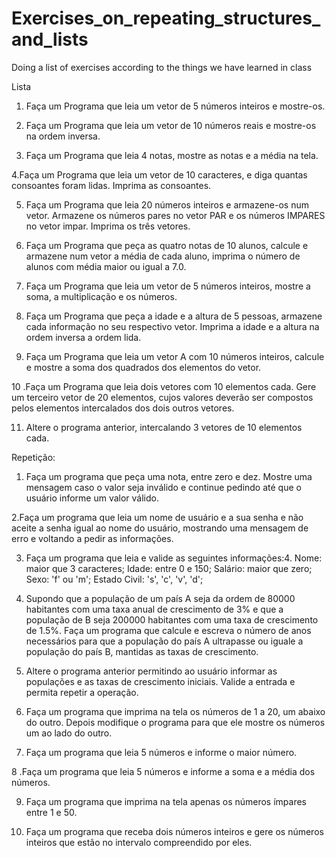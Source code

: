 # Exercises_on_repeating_structures_and_lists
Doing a list of exercises according to the things we have learned in class

Lista

1. Faça um Programa que leia um vetor de 5 números inteiros e mostre-os.

2. Faça um Programa que leia um vetor de 10 números reais e mostre-os na ordem inversa.

3. Faça um Programa que leia 4 notas, mostre as notas e a média na tela.

4.Faça um Programa que leia um vetor de 10 caracteres, e diga quantas consoantes foram lidas. Imprima as consoantes.

5. Faça um Programa que leia 20 números inteiros e armazene-os num vetor. Armazene os números pares no vetor PAR e os números IMPARES no vetor impar. Imprima os três vetores.

6. Faça um Programa que peça as quatro notas de 10 alunos, calcule e armazene num vetor a média de cada aluno, imprima o número de alunos com média maior ou igual a 7.0.

7. Faça um Programa que leia um vetor de 5 números inteiros, mostre a soma, a multiplicação e os números.

8. Faça um Programa que peça a idade e a altura de 5 pessoas, armazene cada informação no seu respectivo vetor. Imprima a idade e a altura na ordem inversa a ordem lida.

9. Faça um Programa que leia um vetor A com 10 números inteiros, calcule e mostre a soma dos quadrados dos elementos do vetor.

10 .Faça um Programa que leia dois vetores com 10 elementos cada. Gere um terceiro vetor de 20 elementos, cujos valores deverão ser compostos pelos elementos intercalados dos dois outros vetores.

11. Altere o programa anterior, intercalando 3 vetores de 10 elementos cada.


Repetição:

1. Faça um programa que peça uma nota, entre zero e dez. Mostre uma mensagem caso o valor seja inválido e continue pedindo até que o usuário informe um valor válido.

2.Faça um programa que leia um nome de usuário e a sua senha e não aceite a senha igual ao nome do usuário, mostrando uma mensagem de erro e voltando a pedir as informações.

3. Faça um programa que leia e valide as seguintes informações:4. Nome: maior que 3 caracteres;
Idade: entre 0 e 150;
Salário: maior que zero;
Sexo: 'f' ou 'm';
Estado Civil: 's', 'c', 'v', 'd';


4. Supondo que a população de um país A seja da ordem de 80000 habitantes com uma taxa anual de crescimento de 3% e que a população de B seja 200000 habitantes com uma taxa de crescimento de 1.5%. Faça um programa que calcule e escreva o número de anos necessários para que a população do país A ultrapasse ou iguale a população do país B, mantidas as taxas de crescimento.


5. Altere o programa anterior permitindo ao usuário informar as populações e as taxas de crescimento iniciais. Valide a entrada e permita repetir a operação.

6. Faça um programa que imprima na tela os números de 1 a 20, um abaixo do outro. Depois modifique o programa para que ele mostre os números um ao lado do outro.

7. Faça um programa que leia 5 números e informe o maior número.

8 .Faça um programa que leia 5 números e informe a soma e a média dos números.

9. Faça um programa que imprima na tela apenas os números ímpares entre 1 e 50.

10. Faça um programa que receba dois números inteiros e gere os números inteiros que estão no intervalo compreendido por eles.
